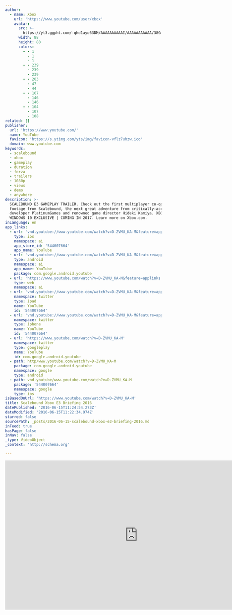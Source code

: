 ```yaml
---
author:
  - name: Xbox
    url: 'https://www.youtube.com/user/xbox'
    avatar:
      src: >-
        https://yt3.ggpht.com/-qhd1ayo63DM/AAAAAAAAAAI/AAAAAAAAAAA/38Gm07af3uo/s88-c-k-no-rj-c0xffffff/photo.jpg
      width: 88
      height: 88
      colors:
        - - 1
          - 1
          - 1
        - - 239
          - 239
          - 239
        - - 203
          - 47
          - 44
        - - 167
          - 146
          - 146
        - - 104
          - 107
          - 108
related: []
publisher:
  url: 'https://www.youtube.com/'
  name: YouTube
  favicon: 'https://s.ytimg.com/yts/img/favicon-vflz7uhzw.ico'
  domain: www.youtube.com
keywords:
  - scalebound
  - xbox
  - gameplay
  - duration
  - forza
  - trailers
  - 1080p
  - views
  - demo
  - anywhere
description: >-
  SCALEBOUND E3 GAMEPLAY TRAILER. Check out the first multiplayer co-op gameplay
  footage from Scalebound, the next great adventure from critically-acclaimed
  developer PlatinumGames and renowned game director Hideki Kamiya. XBOX ONE &
  WINDOWS 10 EXCLUSIVE | COMING IN 2017. Learn more on Xbox.com.
inLanguage: en
app_links:
  - url: 'vnd.youtube://www.youtube.com/watch?v=D-ZVMU_KA-M&feature=applinks'
    type: ios
    namespace: ai
    app_store_id: '544007664'
    app_name: YouTube
  - url: 'vnd.youtube://www.youtube.com/watch?v=D-ZVMU_KA-M&feature=applinks'
    type: android
    namespace: ai
    app_name: YouTube
    package: com.google.android.youtube
  - url: 'https://www.youtube.com/watch?v=D-ZVMU_KA-M&feature=applinks'
    type: web
    namespace: ai
  - url: 'vnd.youtube://www.youtube.com/watch?v=D-ZVMU_KA-M&feature=applinks'
    namespace: twitter
    type: ipad
    name: YouTube
    id: '544007664'
  - url: 'vnd.youtube://www.youtube.com/watch?v=D-ZVMU_KA-M&feature=applinks'
    namespace: twitter
    type: iphone
    name: YouTube
    id: '544007664'
  - url: 'https://www.youtube.com/watch?v=D-ZVMU_KA-M'
    namespace: twitter
    type: googleplay
    name: YouTube
    id: com.google.android.youtube
  - path: http/www.youtube.com/watch?v=D-ZVMU_KA-M
    package: com.google.android.youtube
    namespace: google
    type: android
  - path: vnd.youtube/www.youtube.com/watch?v=D-ZVMU_KA-M
    package: '544007664'
    namespace: google
    type: ios
isBasedOnUrl: 'https://www.youtube.com/watch?v=D-ZVMU_KA-M'
title: Scalebound Xbox E3 Briefing 2016
datePublished: '2016-06-15T11:24:54.273Z'
dateModified: '2016-06-15T11:22:34.974Z'
starred: false
sourcePath: _posts/2016-06-15-scalebound-xbox-e3-briefing-2016.md
inFeed: true
hasPage: false
inNav: false
_type: VideoObject
_context: 'http://schema.org'

---
```

<iframe src="https://cdn.embedly.com/widgets/media.html?src=https%3A%2F%2Fwww.youtube.com%2Fembed%2FD-ZVMU_KA-M%3Ffeature%3Doembed&amp;url=http%3A%2F%2Fwww.youtube.com%2Fwatch%3Fv%3DD-ZVMU_KA-M&amp;image=https%3A%2F%2Fi.ytimg.com%2Fvi%2FD-ZVMU_KA-M%2Fhqdefault.jpg&amp;key=b7d04c9b404c499eba89ee7072e1c4f7&amp;type=text%2Fhtml&amp;schema=youtube" width="854" height="480" scrolling="no" frameborder="0" allowfullscreen="" style=""></iframe>